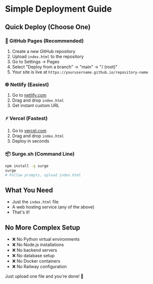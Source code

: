 # Simple Deployment Guide

## Quick Deploy (Choose One)

### 🚀 GitHub Pages (Recommended)
1. Create a new GitHub repository
2. Upload `index.html` to the repository
3. Go to Settings → Pages
4. Select "Deploy from a branch" → "main" → "/ (root)"
5. Your site is live at `https://yourusername.github.io/repository-name`

### 🌐 Netlify (Easiest)
1. Go to [netlify.com](https://netlify.com)
2. Drag and drop `index.html`
3. Get instant custom URL

### ⚡ Vercel (Fastest)
1. Go to [vercel.com](https://vercel.com)
2. Drag and drop `index.html`
3. Deploy in seconds

### 📦 Surge.sh (Command Line)
```bash
npm install -g surge
surge
# Follow prompts, upload index.html
```

## What You Need
- Just the `index.html` file
- A web hosting service (any of the above)
- That's it!

## No More Complex Setup
- ❌ No Python virtual environments
- ❌ No Node.js installations  
- ❌ No backend servers
- ❌ No database setup
- ❌ No Docker containers
- ❌ No Railway configuration

Just upload one file and you're done! 🎉
